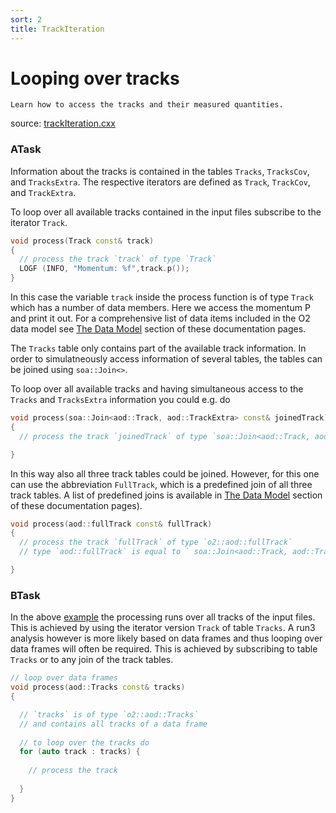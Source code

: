 ```yaml
---
sort: 2
title: TrackIteration
---
```


# Looping over tracks

```goal
Learn how to access the tracks and their measured quantities.
```

source: <a href="https://github.com/AliceO2Group/AliceO2/blob/dev/Analysis/Tutorials/src/trackIteration.cxx" target="_blank">trackIteration.cxx</a>

<a name="atask"></a>
### ATask

Information about the tracks is contained in the tables `Tracks`, `TracksCov`, and `TracksExtra`. The respective iterators are defined as `Track`, `TrackCov`, and `TrackExtra`.

To loop over all available tracks contained in the input files subscribe to the iterator `Track`. 

```cpp
void process(Track const& track)
{
  // process the track `track` of type `Track`
  LOGF (INFO, "Momentum: %f",track.p());
}
```

In this case the variable `track` inside the process function is of type `Track`
which has a number of data members. Here we access the momentum P and print it
out. For a comprehensive list of data items included in the O2 data model see <a
href="/docs/framework/datamodel.html" target="_blank">The Data Model</a> section
of these documentation pages. 

The `Tracks` table only contains part of the available track information. In order to simulatneously access information of several tables, the tables can be joined using `soa::Join<>`.

To loop over all available tracks and having simultaneous access to the `Tracks` and `TracksExtra` information you could e.g. do

```cpp
void process(soa::Join<aod::Track, aod::TrackExtra> const& joinedTrack)
{
  // process the track `joinedTrack` of type `soa::Join<aod::Track, aod::TrackExtra>`

}
```

In this way also all three track tables could be joined. However, for this one can use the abbreviation `FullTrack`, which is a predefined join of all three track tables. A list of predefined joins is available in <a href="/docs/framework/datamodel.html" target="_blank">The Data Model</a> section of these documentation pages). 

```cpp
void process(aod::fullTrack const& fullTrack)
{
  // process the track `fullTrack` of type `o2::aod::fullTrack`
  // type `aod::fullTrack` is equal to ` soa::Join<aod::Track, aod::TrackCov, aod::TrackExtra>`

}
```

<a name="btask"></a>
### BTask

In the above <a href="#atask">example</a> the processing runs over all tracks of the input files. This is achieved by using the iterator version `Track` of table `Tracks`.
A run3 analysis however is more likely based on data frames and thus looping over data frames will often be required. This is achieved by subscribing to table `Tracks` or to any join of the track tables.

```cpp
// loop over data frames
void process(aod::Tracks const& tracks)
{

  // `tracks` is of type `o2::aod::Tracks`
  // and contains all tracks of a data frame
  
  // to loop over the tracks do
  for (auto track : tracks) {
  
    // process the track
    
  }
}
```
